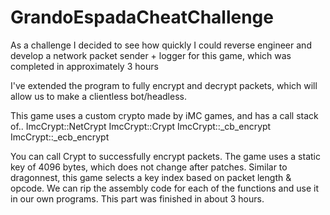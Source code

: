 # GrandoEspadaCheatChallenge
As a challenge I decided to see how quickly I could reverse engineer and develop a network packet sender + logger for this game, which was completed in approximately 3 hours

I've extended the program to fully encrypt and decrypt packets, which will allow us to make a clientless bot/headless.

This game uses a custom crypto made by iMC games, and has a call stack of..
ImcCrypt::NetCrypt
ImcCrypt::Crypt
ImcCrypt::_cb_encrypt
ImcCrypt::_ecb_encrypt

You can call Crypt to successfully encrypt packets. The game uses a static key of 4096 bytes, which does not change after patches. Similar to dragonnest, this game selects a key index based on packet length & opcode. We can rip the assembly code for each of the functions and use it in our own programs. This part was finished in about 3 hours.
